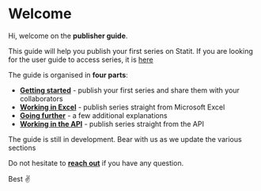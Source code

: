 # Welcome

Hi, welcome on the **publisher guide**.

This guide will help you publish your first series on Statit. If you are looking for the user guide to access series, it is [here](http://help.gostatit.com)

The guide is organised in **four parts**:

* [**Getting started**](gs/index.md) - publish your first series and share them with your collaborators
* [**Working in Excel**](excel/index.md) - publish series straight from Microsoft Excel
* [**Going further**](next/index.md) - a few additional explanations
* [**Working in the API**](api/index.md) - publish series straight from the API

The guide is still in development. Bear with us as we update the various sections

Do not hesitate to [**reach out**](mailto:help@gostatit.com) if you have any question.

Best ✌️
